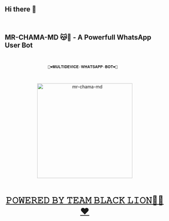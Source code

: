 ## Hi there 👋

<br>

## MR-CHAMA-MD 😽💐 - A Powerfull WhatsApp User Bot
<br>

                       🔰❤️𝐌𝐔𝐋𝐓𝐈𝐃𝐄𝐕𝐈𝐂𝐄-𝐖𝐇𝐀𝐓𝐒𝐀𝐏𝐏-𝐁𝐎𝐓❤️🔰

<br>
 
<p align="center">  
<a href="https://telegra.ph/file/ee3b010adb755e10bae9b.jpg">
<img alt="mr-chama-md" height="300" src="https://telegra.ph/file/ee3b010adb755e10bae9b.jpg">

</p>
<p align="center">
  <a href="#"><img src="http://readme-typing-svg.herokuapp.com?color=d1fa02&center=true&vCenter=true&multiline=false&lines=MR+CHAMA+MD+WHATSAPP+BOT" alt="">
</p>

<h1 align="center">𝙿𝙾𝚆𝙴𝚁𝙴𝙳 𝙱𝚈 𝚃𝙴𝙰𝙼 𝙱𝙻𝙰𝙲𝙺 𝙻𝙸𝙾𝙽👨‍💻❤️</h1>
